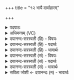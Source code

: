 +++
title = "१२ भायै दार्वाहारम्"

+++
<details><summary>पदपाठः</summary>

भायै॑। दा॒र्वा॒हा॒रमिति॑ दारुऽआहा॒रम्। प्र॒भाया॒ इति॑ प्र॒ऽभायै॑। अ॒ग्न्ये॒धमित्य॑ग्निऽए॒धम्। ब्र॒ध्नस्य॑। वि॒ष्टपा॑य। अ॒भि॒षे॒क्तार॑म्। अ॒भि॒से॒क्तार॒मित्य॑भिऽसे॒क्तार॑म्। वर्षि॑ष्ठाय। नाका॑य। प॒रि॒वे॒ष्टार॒मिति॑ परिऽवे॒ष्टार॑म्। दे॒व॒लो॒कायेति॑ देवऽलो॒काय॑। पेशि॒तार॑म्। म॒नु॒ष्य॒लो॒कायेति॑ मनुष्यऽलो॒काय॑। प्र॒क॒रि॒तार॒मिति॑ प्रऽकरि॒तार॑म्। सर्वे॑भ्यः। लो॒केभ्यः॑। उ॒प॒से॒क्तार॒मित्यु॑पऽसे॒क्ता॑रम्। अव॑ऽऋत्या॒ इत्यव॑ऽऋत्यै। व॒धाय॑। उ॒प॒म॒न्थि॒तार॒मित्यु॑पऽमन्थि॒ता॑रम्। मेधा॑य। वा॒सः॒प॒ल्पू॒लीमिति॑ वासःऽपल्पू॒लीम्। प्र॒का॒मायेति॑ प्रऽका॒माय॑। र॒ज॒यि॒त्रीम्। १२।
</details>

<details><summary>अधिमन्त्रम् (VC)</summary>

- विद्वान् देवता
- नारायण ऋषिः
- विराट्संकृतिः
- गान्धारः
</details>

<details><summary>दयानन्द-सरस्वती (हि) - विषयः</summary>

फिर उसी विषय को अगले मन्त्र में कहा है ॥
</details>

<details><summary>दयानन्द-सरस्वती (हि) - पदार्थः</summary>

पदार्थान्वयभाषाः -  हे जगदीश्वर वा राजन् ! आप (भायै) दीप्ति के लिए (दार्वाहारम्) काष्ठों को पहुँचानेवाले को (प्रभायै) कान्ति शोभा के लिए (अग्न्येधम्) अग्नि और इन्धन को (ब्रध्नस्य) घोड़े के (विष्टपाय) मार्ग के अर्थ (अभिषेक्तारम्) राजतिलक करनेवाले को (वर्षिष्ठाय) अतिश्रेष्ठ (नाकाय) सब दुःखों से रहित सुखविशेष के लिए (परिवेष्टारम्) परोसनेवाले को (देवलोकाय) विद्वानों के दर्शन के लिए (पेशितारम्) विद्या के अवयवों को जाननेवाले को (मनुष्यलोकाय) मनुष्यपन के देखने को (प्रकरितारम्) विक्षेप करनेवाले को (सर्वेभ्यः) सब (लोकेभ्यः) लोकों के लिए (उपसेक्तारम्) उपसेचन करनेवाले को (मेधाय) सङ्गम के अर्थ (वासःपूल्पूलीम्) वस्त्रों को शुद्ध करनेवाली औषधि को और (प्रकामाय) उत्तम कामना की सिद्धि के लिए (रजयित्रीम्) उत्तम रङ्ग करनेवाली औषधि को उत्पन्न प्रकट कीजिए और (अवऋत्यै) विरुद्ध प्राप्ति जिस में हो उस (वधाय) मारने के लिए प्रवृत्त हुए (उपमन्थितारम्) ताड़नादि से पीड़ा देनेवाले दुष्ट को दूर कीजिए ॥१२ ॥
</details>

<details><summary>दयानन्द-सरस्वती (हि) - भावार्थः</summary>

भावार्थभाषाः -  राजपुरुषादि मनुष्यों को चाहिए कि ईश्वररचित सृष्टि से सब सामग्रियों को ग्रहण करें, उन से शरीर का बल, विद्या और न्याय का प्रकाश, बड़ा सुख, राज्य का अभिषेक, दुःखों को विनाश, विद्वानों का सङ्ग, मनुष्यों का स्वभाव, वस्त्रादि की पवित्रता अच्छी सिद्ध करें और विरोध को छोड़ें ॥१२ ॥
</details>

<details><summary>दयानन्द-सरस्वती (सं) - विषयः</summary>

पुनस्तमेव विषयमाह ॥
</details>

<details><summary>दयानन्द-सरस्वती (सं) - पदार्थः</summary>

पदार्थान्वयभाषाः -  हे जगदीश्वर राजन् वा ! त्वं भायै दार्वाहारं प्रभाया अग्न्येधं ब्रध्नस्य विष्टपायाभिषेक्तारं वर्षिष्ठाय नाकाय परिवेष्टारं देवलोकाय पेशितारं मनुष्यलोकाय प्रकरितारं सर्वेभ्यो लोकेभ्य उपसेक्तारं मेधाय वासःपल्पूलीं प्रकामाय रजयित्रीमासुव। अवऋत्यै वधायोपमन्थितारं परासुव ॥१२ ॥
</details>

<details><summary>दयानन्द-सरस्वती (सं) - भावार्थः</summary>

भावार्थभाषाः -  राजपुरुषादिमनुष्यैरीश्वरसृष्टेः सकाशात् सर्वाः सामग्रीर्ग्राह्यास्ताभिः शरीरबलं विद्यान्यायप्रकाशो महत्सुखं राज्याभिषेको दुःखविनाशो विद्वत्सङ्गो मनुष्यस्वभावो वस्त्रादिपवित्रता निष्पादनीया विरोधश्च त्यक्तव्यः ॥१२ ॥
</details>

<details><summary>सविता जोशी ← दयानन्दः (म) - भावार्थः</summary>

भावार्थभाषाः -  राजपुरुषांनी ईश्वराने निर्माण केलेल्या सृष्टीतील पदार्थांनी शरीराचे बळ व विद्या वाढवावी आणि न्यायी बनावे (तसेच राजतिलक करणारे, वाढपी, धनुष्यांचे व्यवस्थापन करणारे, सिंचन करणाऱ्या वगैरेंकडे लक्ष द्यावे) आणि दुःखांचा नाश करून विद्वानांची संगत धरावी. वस्रांची स्वच्छता ठेवावी व विरोध करणे सोडून द्यावे.
</details>